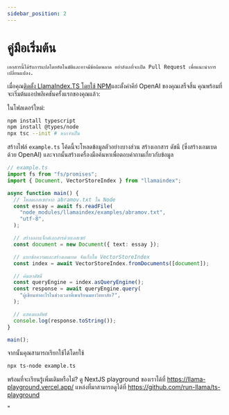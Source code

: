 ```yaml
---
sidebar_position: 2
---
```


# คู่มือเริ่มต้น

`เอกสารนี้ได้รับการแปลโดยอัตโนมัติและอาจมีข้อผิดพลาด อย่าลังเลที่จะเปิด Pull Request เพื่อแนะนำการเปลี่ยนแปลง.`

เมื่อคุณ[ติดตั้ง LlamaIndex.TS โดยใช้ NPM](installation)และตั้งค่าคีย์ OpenAI ของคุณเสร็จสิ้น คุณพร้อมที่จะเริ่มต้นแอปพลิเคชันครั้งแรกของคุณแล้ว:

ในโฟลเดอร์ใหม่:

```bash npm2yarn
npm install typescript
npm install @types/node
npx tsc --init # หากจำเป็น
```

สร้างไฟล์ `example.ts` โค้ดนี้จะโหลดข้อมูลตัวอย่างบางส่วน สร้างเอกสาร ดัชนี (ซึ่งสร้างเอมเบดด้วย OpenAI) และจากนั้นสร้างเครื่องมือค้นหาเพื่อตอบคำถามเกี่ยวกับข้อมูล

```ts
// example.ts
import fs from "fs/promises";
import { Document, VectorStoreIndex } from "llamaindex";

async function main() {
  // โหลดเอสเซย์จาก abramov.txt ใน Node
  const essay = await fs.readFile(
    "node_modules/llamaindex/examples/abramov.txt",
    "utf-8",
  );

  // สร้างออบเจ็กต์เอกสารด้วยเอสเซย์
  const document = new Document({ text: essay });

  // แยกข้อความและสร้างเอมเบด จัดเก็บใน VectorStoreIndex
  const index = await VectorStoreIndex.fromDocuments([document]);

  // ค้นหาดัชนี
  const queryEngine = index.asQueryEngine();
  const response = await queryEngine.query(
    "ผู้เขียนทำอะไรในช่วงเวลาที่เขาเรียนมหาวิทยาลัย?",
  );

  // แสดงผลลัพธ์
  console.log(response.toString());
}

main();
```

จากนั้นคุณสามารถเรียกใช้ได้โดยใช้

```bash
npx ts-node example.ts
```

พร้อมที่จะเรียนรู้เพิ่มเติมหรือไม่? ดู NextJS playground ของเราได้ที่ https://llama-playground.vercel.app/ แหล่งที่มาสามารถดูได้ที่ https://github.com/run-llama/ts-playground

"
